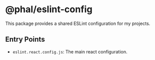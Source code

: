 # @phal/eslint-config

This package provides a shared ESLint configuration for my projects.

## Entry Points

- `eslint.react.config.js`: The main react configuration.